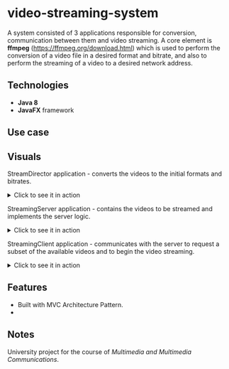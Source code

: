 # video-streaming-system
A system consisted of 3 applications responsible for conversion, communication between them and video streaming. A core element is **ffmpeg** (https://ffmpeg.org/download.html) which is used to perform the conversion of a video file in a desired format and bitrate, and also to perform the streaming of a video to a desired network address.

## Technologies
* **Java 8**
* **JavaFX** framework

## Use case

## Visuals
StreamDirector application - converts the videos to the initial formats and bitrates.
<details>
  <summary>Click to see it in action</summary>
  <img src="./img/sd.gif"/>
</details>

StreamingServer application - contains the videos to be streamed and implements the server logic.
<details>
  <summary>Click to see it in action</summary>
  <img src="./img/ss3.gif"/>
</details>

StreamingClient application - communicates with the server to request a subset of the available videos and to begin the video streaming.
<details>
  <summary>Click to see it in action</summary>
  <img src="./img/sc4.gif"/>
</details>

## Features
* Built with MVC Architecture Pattern.
* 


## Notes
University project for the course of _Multimedia and Multimedia Communications_.
